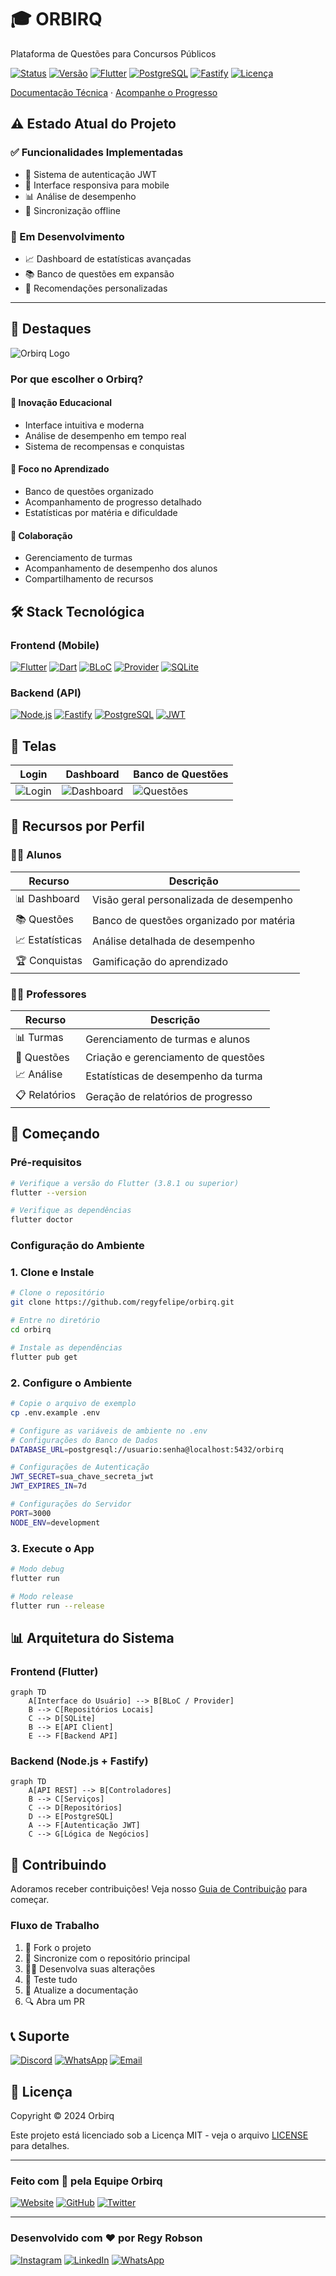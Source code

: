 # 🎓 ORBIRQ

Plataforma de Questões para Concursos Públicos

[![Status](https://img.shields.io/badge/Status-Em%20Desenvolvimento-yellow?style=for-the-badge)](https://github.com/regyfelipe/orbirq)
[![Versão](https://img.shields.io/badge/versão-1.0.0-orange.svg?style=for-the-badge)](https://github.com/regyfelipe/orbirq/releases)
[![Flutter](https://img.shields.io/badge/Flutter-02569B?style=for-the-badge&logo=flutter&logoColor=white)](https://flutter.dev)
[![PostgreSQL](https://img.shields.io/badge/PostgreSQL-316192?style=for-the-badge&logo=postgresql&logoColor=white)](https://www.postgresql.org/)
[![Fastify](https://img.shields.io/badge/Fastify-000000?style=for-the-badge&logo=fastify&logoColor=white)](https://fastify.io/)
[![Licença](https://img.shields.io/badge/licença-MIT-green.svg?style=for-the-badge)](LICENSE)

[Documentação Técnica](#arquitetura-do-sistema) · [Acompanhe o Progresso](https://github.com/regyfelipe/orbirq/projects)

## ⚠️ Estado Atual do Projeto

### ✅ Funcionalidades Implementadas

- 🔐 Sistema de autenticação JWT
- 📱 Interface responsiva para mobile
- 📊 Análise de desempenho
- 🔄 Sincronização offline

### 🚧 Em Desenvolvimento

- 📈 Dashboard de estatísticas avançadas
- 📚 Banco de questões em expansão
- 🤖 Recomendações personalizadas

---

## 🌟 Destaques

![Orbirq Logo](assets/white/logo.png)

### Por que escolher o Orbirq?

#### 🚀 Inovação Educacional

- Interface intuitiva e moderna
- Análise de desempenho em tempo real
- Sistema de recompensas e conquistas

#### 🎯 Foco no Aprendizado

- Banco de questões organizado
- Acompanhamento de progresso detalhado
- Estatísticas por matéria e dificuldade

#### 🤝 Colaboração

- Gerenciamento de turmas
- Acompanhamento de desempenho dos alunos
- Compartilhamento de recursos

## 🛠️ Stack Tecnológica

### Frontend (Mobile)

[![Flutter](https://img.shields.io/badge/Flutter-02569B?style=for-the-badge&logo=flutter&logoColor=white)](https://flutter.dev)
[![Dart](https://img.shields.io/badge/Dart-0175C2?style=for-the-badge&logo=dart&logoColor=white)](https://dart.dev)
[![BLoC](https://img.shields.io/badge/BLoC-02569B?style=for-the-badge)](https://bloclibrary.dev/)
[![Provider](https://img.shields.io/badge/Provider-4CAF50?style=for-the-badge)](https://pub.dev/packages/provider)
[![SQLite](https://img.shields.io/badge/SQLite-003B57?style=for-the-badge&logo=sqlite&logoColor=white)](https://www.sqlite.org/)

### Backend (API)

[![Node.js](https://img.shields.io/badge/Node.js-339933?style=for-the-badge&logo=node.js&logoColor=white)](https://nodejs.org/)
[![Fastify](https://img.shields.io/badge/Fastify-000000?style=for-the-badge&logo=fastify&logoColor=white)](https://fastify.io/)
[![PostgreSQL](https://img.shields.io/badge/PostgreSQL-316192?style=for-the-badge&logo=postgresql&logoColor=white)](https://www.postgresql.org/)
[![JWT](https://img.shields.io/badge/JWT-000000?style=for-the-badge&logo=jsonwebtokens&logoColor=white)](https://jwt.io/)

## 📱 Telas

| Login | Dashboard | Banco de Questões |
|-------|-----------|-------------------|
| ![Login](images/login.jpg) | ![Dashboard](images/home.jpg) | ![Questões](images/questions.jpg) |


## 🎯 Recursos por Perfil

### 👨‍🎓 Alunos

| Recurso | Descrição |
|---------|-----------|
| 📊 Dashboard | Visão geral personalizada de desempenho |
| 📚 Questões | Banco de questões organizado por matéria |
| 📈 Estatísticas | Análise detalhada de desempenho |
| 🏆 Conquistas | Gamificação do aprendizado |

### 👨‍🏫 Professores

| Recurso | Descrição |
|---------|-----------|
| 📊 Turmas | Gerenciamento de turmas e alunos |
| 📝 Questões | Criação e gerenciamento de questões |
| 📈 Análise | Estatísticas de desempenho da turma |
| 📋 Relatórios | Geração de relatórios de progresso |

## 🚀 Começando

### Pré-requisitos

```bash
# Verifique a versão do Flutter (3.8.1 ou superior)
flutter --version

# Verifique as dependências
flutter doctor
```

### Configuração do Ambiente

### 1. Clone e Instale

```bash
# Clone o repositório
git clone https://github.com/regyfelipe/orbirq.git

# Entre no diretório
cd orbirq

# Instale as dependências
flutter pub get
```

### 2. Configure o Ambiente

```bash
# Copie o arquivo de exemplo
cp .env.example .env

# Configure as variáveis de ambiente no .env
# Configurações do Banco de Dados
DATABASE_URL=postgresql://usuario:senha@localhost:5432/orbirq

# Configurações de Autenticação
JWT_SECRET=sua_chave_secreta_jwt
JWT_EXPIRES_IN=7d

# Configurações do Servidor
PORT=3000
NODE_ENV=development
```

### 3. Execute o App

```bash
# Modo debug
flutter run

# Modo release
flutter run --release
```

## 📊 Arquitetura do Sistema

### Frontend (Flutter)

```mermaid
graph TD
    A[Interface do Usuário] --> B[BLoC / Provider]
    B --> C[Repositórios Locais]
    C --> D[SQLite]
    B --> E[API Client]
    E --> F[Backend API]
```

### Backend (Node.js + Fastify)

```mermaid
graph TD
    A[API REST] --> B[Controladores]
    B --> C[Serviços]
    C --> D[Repositórios]
    D --> E[PostgreSQL]
    A --> F[Autenticação JWT]
    C --> G[Lógica de Negócios]
```

## 🤝 Contribuindo

Adoramos receber contribuições! Veja nosso [Guia de Contribuição](CONTRIBUTING.md) para começar.

### Fluxo de Trabalho

1. 🍴 Fork o projeto
2. 🔄 Sincronize com o repositório principal
3. 👨‍💻 Desenvolva suas alterações
4. 🧪 Teste tudo
5. 📝 Atualize a documentação
6. 🔍 Abra um PR

## 📞 Suporte

[![Discord](https://img.shields.io/badge/Discord-7289DA?style=for-the-badge&logo=discord&logoColor=white)](https://discord.gg/orbirq)
[![WhatsApp](https://img.shields.io/badge/WhatsApp-25D366?style=for-the-badge&logo=whatsapp&logoColor=white)](https://wa.me/55992801698)
[![Email](https://img.shields.io/badge/Email-D14836?style=for-the-badge&logo=gmail&logoColor=white)](mailto:contato@orbirq.com)

## 📄 Licença

Copyright © 2024 Orbirq

Este projeto está licenciado sob a Licença MIT - veja o arquivo [LICENSE](LICENSE) para detalhes.

---

### Feito com 💚 pela Equipe Orbirq

[![Website](https://img.shields.io/badge/Website-FF7139?style=for-the-badge&logo=Firefox-Browser&logoColor=white)](https://orbirq.com)
[![GitHub](https://img.shields.io/badge/GitHub-181717?style=for-the-badge&logo=github&logoColor=white)](https://github.com/regyfelipe/orbirq)
[![Twitter](https://img.shields.io/badge/Twitter-1DA1F2?style=for-the-badge&logo=twitter&logoColor=white)](https://twitter.com/OrbirqApp)

---

### Desenvolvido com ❤️ por Regy Robson

[![Instagram](https://img.shields.io/badge/Instagram-E4405F?style=for-the-badge&logo=instagram&logoColor=white)](https://www.instagram.com/llippe.r/)
[![LinkedIn](https://img.shields.io/badge/LinkedIn-0077B5?style=for-the-badge&logo=linkedin&logoColor=white)](https://www.linkedin.com/in/fepink/)
[![WhatsApp](https://img.shields.io/badge/WhatsApp-25D366?style=for-the-badge&logo=whatsapp&logoColor=white)](https://wa.me/55992801698)

